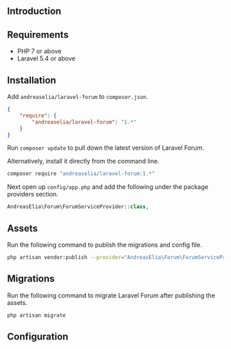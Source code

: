 ## Introduction

## Requirements

+ PHP 7 or above
+ Laravel 5.4 or above

## Installation

Add `andreaselia/laravel-forum` to `composer.json`.

```json
{
    "require": {
        "andreaselia/laravel-forum": "1.*"
    }
}
```

Run `composer update` to pull down the latest version of Laravel Forum.

Alternatively, install it directly from the command line.

```bash
composer require "andreaselia/laravel-forum:1.*"
```

Next open up `config/app.php` and add the following under the package providers section.

```php
AndreasElia\Forum\ForumServiceProvider::class,
```

## Assets

Run the following command to publish the migrations and config file.

```bash
php artisan vendor:publish --provider="AndreasElia\Forum\ForumServiceProvider"
```

## Migrations
Run the following command to migrate Laravel Forum after publishing the assets.

```bash
php artisan migrate
```

## Configuration
